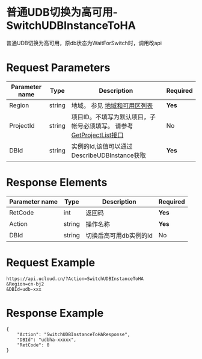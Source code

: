 # 普通UDB切换为高可用-SwitchUDBInstanceToHA

普通UDB切换为高可用，原db状态为WaitForSwitch时，调用改api

# Request Parameters
|Parameter name|Type|Description|Required|
|---|---|---|---|
|Region|string|地域。 参见 [地域和可用区列表](../summary/regionlist.html)|**Yes**|
|ProjectId|string|项目ID。不填写为默认项目，子帐号必须填写。 请参考[GetProjectList接口](../summary/get_project_list.html)|No|
|DBId|string|实例的Id,该值可以通过DescribeUDBInstance获取|**Yes**|

# Response Elements
|Parameter name|Type|Description|Required|
|---|---|---|---|
|RetCode|int|返回码|**Yes**|
|Action|string|操作名称|**Yes**|
|DBId|string|切换后高可用db实例的Id|No|

# Request Example
```
https://api.ucloud.cn/?Action=SwitchUDBInstanceToHA
&Region=cn-bj2
&DBId=udb-xxx
```

# Response Example
```
{
    "Action": "SwitchUDBInstanceToHAResponse", 
    "DBId": "udbha-xxxxx", 
    "RetCode": 0
}
```

